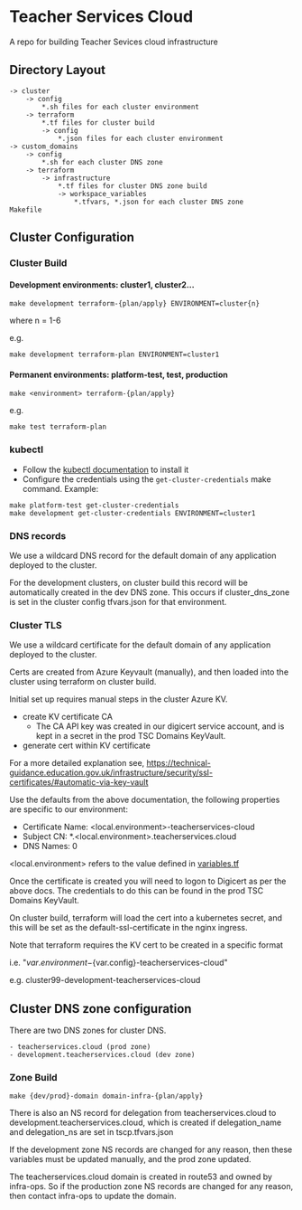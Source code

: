 # Teacher Services Cloud

A repo for building Teacher Sevices cloud infrastructure

## Directory Layout

```
-> cluster
    -> config
        *.sh files for each cluster environment
    -> terraform
        *.tf files for cluster build
        -> config
            *.json files for each cluster environment
-> custom_domains
    -> config
        *.sh for each cluster DNS zone
    -> terraform
        -> infrastructure
            *.tf files for cluster DNS zone build
            -> workspace_variables
                *.tfvars, *.json for each cluster DNS zone
Makefile
```

## Cluster Configuration

### Cluster Build

#### Development environments: cluster1, cluster2...

```
make development terraform-{plan/apply} ENVIRONMENT=cluster{n}
```

where n = 1-6

e.g.
```
make development terraform-plan ENVIRONMENT=cluster1
```

#### Permanent environments: platform-test, test, production

```
make <environment> terraform-{plan/apply}
```

e.g.
```
make test terraform-plan
```

### kubectl
- Follow the [kubectl documentation](https://kubernetes.io/docs/tasks/tools/#kubectl) to install it
- Configure the credentials using the `get-cluster-credentials` make command. Example:

```
make platform-test get-cluster-credentials
make development get-cluster-credentials ENVIRONMENT=cluster1
```

### DNS records

We use a wildcard DNS record for the default domain of any application deployed to the cluster.

For the development clusters, on cluster build this record will be automatically created in the dev DNS zone.
This occurs if cluster_dns_zone is set in the cluster config tfvars.json for that environment.

### Cluster TLS

We use a wildcard certificate for the default domain of any application deployed to the cluster.

Certs are created from Azure Keyvault (manually),
and then loaded into the cluster using terraform on cluster build.

Initial set up requires manual steps in the cluster Azure KV.

- create KV certificate CA
    - The CA API key was created in our digicert service account, and is kept in a secret in the prod TSC Domains KeyVault.
- generate cert within KV certificate

For a more detailed explanation see,
https://technical-guidance.education.gov.uk/infrastructure/security/ssl-certificates/#automatic-via-key-vault

Use the defaults from the above documentation, the following properties are specific to our environment:
- Certificate Name: <local.environment>-teacherservices-cloud
- Subject CN: *.<local.environment>.teacherservices.cloud
- DNS Names: 0

<local.environment> refers to the value defined in [variables.tf](cluster/terraform/variables.tf)

Once the certificate is created you will need to logon to Digicert as per the above docs.  The credentials to do this can be found in the prod TSC Domains KeyVault.

On cluster build, terraform will load the cert into a kubernetes secret,
and this will be set as the default-ssl-certificate in the nginx ingress.

Note that terraform requires the KV cert to be created in a specific format

i.e. "${var.environment}-${var.config}-teacherservices-cloud"

e.g. cluster99-development-teacherservices-cloud

## Cluster DNS zone configuration

There are two DNS zones for cluster DNS.

    - teacherservices.cloud (prod zone)
    - development.teacherservices.cloud (dev zone)

### Zone Build

```
make {dev/prod}-domain domain-infra-{plan/apply}
```

There is also an NS record for delegation from teacherservices.cloud to development.teacherservices.cloud,
which is created if delegation_name and delegation_ns are set in tscp.tfvars.json

If the development zone NS records are changed for any reason, then these variables must be updated manually,
and the prod zone updated.

The teacherservices.cloud domain is created in route53 and owned by infra-ops. So if the production zone NS records are changed for any reason, then contact infra-ops to update the domain.
